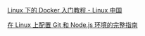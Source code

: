 [Linux 下的 Docker 入门教程 - Linux 中国](碎片整理/剪藏/Linux%20下的%20Docker%20入门教程%20-%20Linux%20中国.md)

[在 Linux 上配置 Git 和 Node.js 环境的完整指南](碎片整理/小记/在%20Linux%20上配置%20Git%20和%20Node.js%20环境的完整指南.md)

